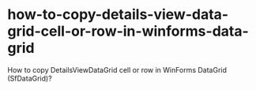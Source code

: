 # how-to-copy-details-view-data-grid-cell-or-row-in-winforms-data-grid
How to copy DetailsViewDataGrid cell or row in WinForms DataGrid (SfDataGrid)?
